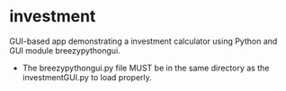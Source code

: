 # investment
GUI-based app demonstrating a investment calculator using Python and GUI module breezypythongui.
* The breezypythongui.py file MUST be in the same directory as the investmentGUI.py to load properly.
